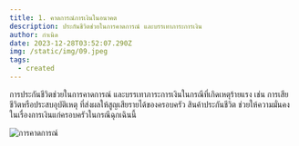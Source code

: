 ```yaml
---
title: 1. คาดการณ์การเงินในอนาคต
description: ประกันชีวิตช่วยในการคาดการณ์ และบรรเทาภาระการเงิน
author: กำเนิด
date: 2023-12-28T03:52:07.290Z
img: /static/img/09.jpeg
tags:
  - created
---
```


การประกันชีวิตช่วยในการคาดการณ์ และบรรเทาภาระการเงินในกรณีที่เกิดเหตุร้ายแรง เช่น การเสียชีวิตหรือประสบอุบัติเหตุ ที่ส่งผลให้สูญเสียรายได้ของครอบครัว
<span class="text-red-600"> สินค้าประกันชีวิต </span> ช่วยให้ความมั่นคงในเรื่องการเงินแก่ครอบครัวในกรณีฉุกเฉินนี้

![การคาดการณ์](/static/img/09.jpeg "การคาดการณ์")